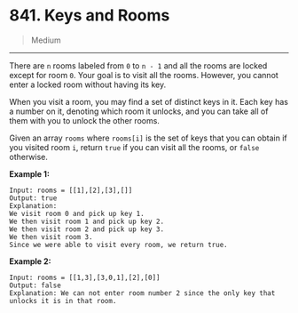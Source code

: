 # 841. Keys and Rooms

> Medium

------

There are `n` rooms labeled from `0` to `n - 1` and all the rooms are locked except for room `0`. Your goal is to visit all the rooms. However, you cannot enter a locked room without having its key.

When you visit a room, you may find a set of distinct keys in it. Each key has a number on it, denoting which room it unlocks, and you can take all of them with you to unlock the other rooms.

Given an array `rooms` where `rooms[i]` is the set of keys that you can obtain if you visited room `i`, return `true` if you can visit all the rooms, or `false` otherwise.

**Example 1:**

```
Input: rooms = [[1],[2],[3],[]]
Output: true
Explanation:
We visit room 0 and pick up key 1.
We then visit room 1 and pick up key 2.
We then visit room 2 and pick up key 3.
We then visit room 3.
Since we were able to visit every room, we return true.
```

**Example 2:**

```
Input: rooms = [[1,3],[3,0,1],[2],[0]]
Output: false
Explanation: We can not enter room number 2 since the only key that unlocks it is in that room.
```